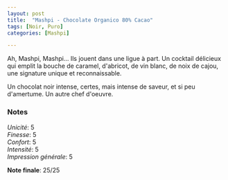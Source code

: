 ```yaml
---
layout: post
title:  "Mashpi - Chocolate Organico 80% Cacao"
tags: [Noir, Puro] 
categories: [Mashpi]

---
```


Ah, Mashpi, Mashpi... Ils jouent dans une ligue à part.
Un cocktail délicieux qui emplit la bouche de caramel, d'abricot, de vin blanc, de noix de cajou, une signature unique et reconnaissable.

Un chocolat noir intense, certes, mais intense de saveur, et si peu d'amertume.
Un autre chef d'oeuvre.


### Notes

_Unicité_: 5  
_Finesse_: 5  
_Confort_: 5  
_Intensité_: 5  
_Impression générale_: 5

**Note finale**: 25/25
